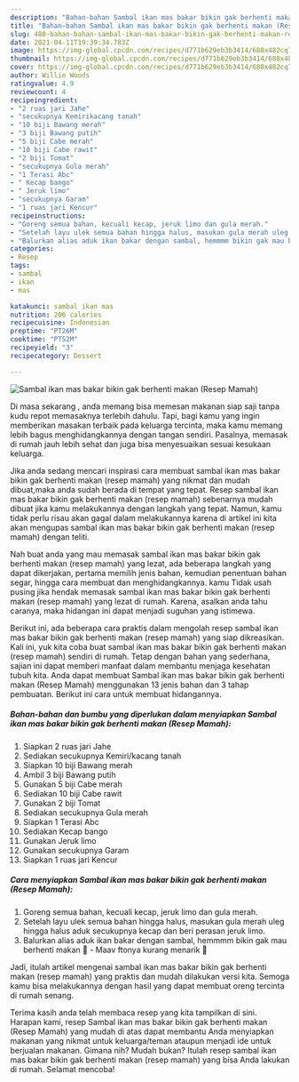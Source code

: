 ```yaml
---
description: "Bahan-bahan Sambal ikan mas bakar bikin gak berhenti makan (Resep Mamah) Sederhana dan Mudah Dibuat"
title: "Bahan-bahan Sambal ikan mas bakar bikin gak berhenti makan (Resep Mamah) Sederhana dan Mudah Dibuat"
slug: 480-bahan-bahan-sambal-ikan-mas-bakar-bikin-gak-berhenti-makan-resep-mamah-sederhana-dan-mudah-dibuat
date: 2021-04-11T19:39:34.783Z
image: https://img-global.cpcdn.com/recipes/d771b629eb3b3414/680x482cq70/sambal-ikan-mas-bakar-bikin-gak-berhenti-makan-resep-mamah-foto-resep-utama.jpg
thumbnail: https://img-global.cpcdn.com/recipes/d771b629eb3b3414/680x482cq70/sambal-ikan-mas-bakar-bikin-gak-berhenti-makan-resep-mamah-foto-resep-utama.jpg
cover: https://img-global.cpcdn.com/recipes/d771b629eb3b3414/680x482cq70/sambal-ikan-mas-bakar-bikin-gak-berhenti-makan-resep-mamah-foto-resep-utama.jpg
author: Willie Woods
ratingvalue: 4.9
reviewcount: 4
recipeingredient:
- "2 ruas jari Jahe"
- "secukupnya Kemirikacang tanah"
- "10 biji Bawang merah"
- "3 biji Bawang putih"
- "5 biji Cabe merah"
- "10 biji Cabe rawit"
- "2 biji Tomat"
- "secukupnya Gula merah"
- "1 Terasi Abc"
- " Kecap bango"
- " Jeruk limo"
- "secukupnya Garam"
- "1 ruas jari Kencur"
recipeinstructions:
- "Goreng semua bahan, kecuali kecap, jeruk limo dan gula merah."
- "Setelah layu ulek semua bahan hingga halus, masukan gula merah uleg hingga halus aduk secukupnya kecap dan beri perasan jeruk limo."
- "Balurkan alias aduk ikan bakar dengan sambal, hemmmm bikin gak mau berhenti makan 🤤 Maav ftonya kurang menarik 🤭"
categories:
- Resep
tags:
- sambal
- ikan
- mas

katakunci: sambal ikan mas 
nutrition: 206 calories
recipecuisine: Indonesian
preptime: "PT26M"
cooktime: "PT52M"
recipeyield: "3"
recipecategory: Dessert

---
```



![Sambal ikan mas bakar bikin gak berhenti makan (Resep Mamah)](https://img-global.cpcdn.com/recipes/d771b629eb3b3414/680x482cq70/sambal-ikan-mas-bakar-bikin-gak-berhenti-makan-resep-mamah-foto-resep-utama.jpg)

Di masa  sekarang , anda memang bisa memesan makanan siap saji tanpa kudu repot memasaknya terlebih dahulu. Tapi, bagi kamu yang ingin memberikan masakan terbaik pada keluarga tercinta, maka kamu memang lebih bagus menghidangkannya dengan tangan sendiri. Pasalnya, memasak di rumah jauh lebih sehat dan juga bisa menyesuaikan sesuai kesukaan keluarga.

Jika anda sedang mencari inspirasi cara membuat sambal ikan mas bakar bikin gak berhenti makan (resep mamah) yang nikmat dan mudah dibuat,maka anda sudah berada di tempat yang tepat. Resep sambal ikan mas bakar bikin gak berhenti makan (resep mamah)  sebenarnya mudah dibuat jika kamu melakukannya dengan langkah yang tepat. Namun, kamu tidak perlu risau akan gagal dalam melakukannya 
karena di artikel ini kita akan mengupas sambal ikan mas bakar bikin gak berhenti makan (resep mamah) dengan teliti.  



Nah buat anda yang mau memasak sambal ikan mas bakar bikin gak berhenti makan (resep mamah) yang lezat, ada beberapa langkah yang dapat dikerjakan, pertama memilih jenis bahan, kemudian penentuan bahan segar, hingga cara membuat dan menghidangkannya. kamu Tidak usah pusing jika hendak memasak sambal ikan mas bakar bikin gak berhenti makan (resep mamah) yang lezat di rumah. Karena, asalkan anda  tahu caranya, maka hidangan ini dapat menjadi suguhan yang istimewa.

Berikut ini, ada beberapa cara praktis  dalam mengolah resep sambal ikan mas bakar bikin gak berhenti makan (resep mamah) yang siap dikreasikan. Kali ini, yuk kita coba buat sambal ikan mas bakar bikin gak berhenti makan (resep mamah) sendiri di rumah. Tetap dengan bahan yang sederhana, sajian ini dapat memberi manfaat dalam membantu menjaga kesehatan tubuh kita. Anda dapat membuat Sambal ikan mas bakar bikin gak berhenti makan (Resep Mamah) menggunakan 13 jenis bahan dan 3 tahap pembuatan. Berikut ini cara untuk membuat hidangannya.

<!--inarticleads1-->

##### Bahan-bahan dan bumbu yang diperlukan dalam menyiapkan Sambal ikan mas bakar bikin gak berhenti makan (Resep Mamah):

1. Siapkan 2 ruas jari Jahe
1. Sediakan secukupnya Kemiri/kacang tanah
1. Siapkan 10 biji Bawang merah
1. Ambil 3 biji Bawang putih
1. Gunakan 5 biji Cabe merah
1. Sediakan 10 biji Cabe rawit
1. Gunakan 2 biji Tomat
1. Sediakan secukupnya Gula merah
1. Siapkan 1 Terasi Abc
1. Sediakan  Kecap bango
1. Gunakan  Jeruk limo
1. Gunakan secukupnya Garam
1. Siapkan 1 ruas jari Kencur




<!--inarticleads2-->

##### Cara menyiapkan Sambal ikan mas bakar bikin gak berhenti makan (Resep Mamah):

1. Goreng semua bahan, kecuali kecap, jeruk limo dan gula merah.
1. Setelah layu ulek semua bahan hingga halus, masukan gula merah uleg hingga halus aduk secukupnya kecap dan beri perasan jeruk limo.
1. Balurkan alias aduk ikan bakar dengan sambal, hemmmm bikin gak mau berhenti makan 🤤 - Maav ftonya kurang menarik 🤭




Jadi, itulah artikel mengenai  sambal ikan mas bakar bikin gak berhenti makan (resep mamah)  yang praktis dan mudah dilakukan versi kita. Semoga kamu bisa melakukannya dengan hasil yang dapat membuat oreng tercinta di rumah senang. 

Terima kasih anda telah membaca resep yang kita tampilkan di sini. Harapan kami, resep  Sambal ikan mas bakar bikin gak berhenti makan (Resep Mamah) yang mudah di atas dapat membantu Anda menyiapkan makanan yang nikmat untuk keluarga/teman ataupun menjadi ide untuk berjualan makanan. Gimana nih? Mudah bukan? Itulah resep sambal ikan mas bakar bikin gak berhenti makan (resep mamah) yang bisa Anda lakukan di rumah. Selamat mencoba!

